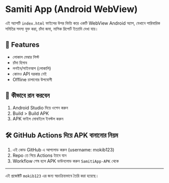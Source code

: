 
# Samiti App (Android WebView)

এই অ্যাপটি `index.html` ফাইলের উপর ভিত্তি করে একটি WebView Android অ্যাপ, যেখানে পারিবারিক সমিতির সদস্য যুক্ত করা, চাঁদা জমা, মাসিক রিপোর্ট ইত্যাদি দেখা যায়।

## 🔧 Features
- লোকাল মেম্বার লিস্ট
- চাঁদা হিসাব
- লগইন/সাইনআপ (লোকালি)
- কোনও API দরকার নেই
- Offline চালানোর উপযোগী

## 📱 কীভাবে রান করবেন
1. Android Studio দিয়ে ওপেন করুন
2. Build > Build APK
3. APK ফাইল মোবাইলে ইনস্টল করুন

## 🛠 GitHub Actions দিয়ে APK বানানোর নিয়ম
1. এই কোড GitHub এ আপলোড করুন (username: mokib123)
2. Repo তে গিয়ে Actions ট্যাবে যান
3. Workflow শেষ হলে APK ডাউনলোড করুন `SamitiApp-APK` থেকে

---

এই প্রজেক্টটি `mokib123` এর জন্য স্বয়ংক্রিয়ভাবে তৈরি করা হয়েছে।

